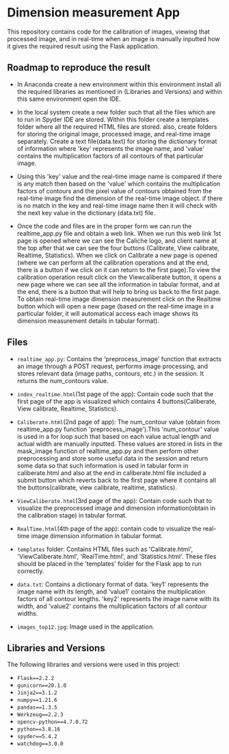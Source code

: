# Dimension measurement App 

This repository contains code for the calibration of images, viewing that processed image, and in real-time when an image is manually inputted how it gives the required result using the Flask application.


## Roadmap to reproduce the result
* In Anaconda create a new environment within this environment install all the required libraries as mentioned in (Libraries and Versions) and within this same environment open the IDE.

* In the local system create a new folder such that all the files which are to run in Spyder IDE are stored. Within this folder create a templates folder where all the required HTML files are stored. also, create folders for storing the original image, processed image, and real-time image separately. Create a text file(data.text) for storing the dictionary format of information where 'key' represents the image name, and 'value' contains the multiplication factors of all contours of that particular image.

* Using this 'key' value and the real-time image name is compared if there is any match then based on the 'value' which contains the multiplication factors of contours and the pixel value of contours obtained from the real-time image find the dimension of the real-time image object. if there is no match in the key and real-time image name then it will check with the next key value in the dictionary (data.txt) file. 

* Once the code and files are in the proper form we can run the realtime_app.py file and obtain a web link. When we run this web link 1st page is opened where we can see the Caliche logo, and client name at the top after that we can see the four buttons (Calibrate, View calibrate, Realtime, Statistics). When we click on Calibrate a new page is opened (where we can perform all the calibration operations and at the end, there is a button if we click on it can return to the first page).To view the calibration operation result click on the Viewcaliberate button, it opens a new page where we can see all the information in tabular format, and at the end, there is a button that will help to bring us back to the first page. To obtain real-time image dimension measurement click on the Realtime button which will open a new page (based on the real-time image in a particular folder, it will automatical access each image shows its dimension measurement details in tabular format).

## Files

* `realtime_app.py`: Contains the 'preprocess_image' function that extracts an image through a POST request, performs image processing, and stores relevant data (image paths, contours, etc.) in the session. It returns the num_contours value.
  
* `index_realtime.html`(1st page of the app): Contain code such that the first page of the app is visualized which contains 4 buttons(Caliberate, View calibrate, Realtime, Statistics).

* `Caliberate.html`(2nd page of app): The num_contour value (obtain from realtime_app.py function 'preprocess_image').This 'num_contour' value is used in a for loop such that based on each value actual length and actual width are manually inputted. These values are stored in lists in the mask_image function of realtime_app.py and then perform other preprocessing and store some useful data in the session and return some data so that such information is used in tabular form in caliberate.html and also at the end in caliberate.html file included a submit button which reverts back to the first page where it contains all the buttons(calibrate, view calibrate, realtime, statistics).
  
* `ViewCaliberate.html`(3rd page of the app): Contain code such that to visualize the preprocessed image and dimension information(obtain in the calibration stage) in tabular format.
  
* `RealTime.html`(4th page of the app): contain code to visualize the real-time image dimension information in tabular format.
  
* `templates` folder: Contains HTML files such as 'Calibrate.html', 'ViewCaliberate.html', 'RealTime.html', and 'Statistics.html'. These files should be placed in the 'templates' folder for the Flask app to run correctly.
  
* `data.txt`: Contains a dictionary format of data. 'key1' represents the image name with its length, and 'value1' contains the multiplication factors of all contour lengths. 'key2' represents the image name with its width, and 'value2' contains the multiplication factors of all contour widths.
  
* `images_top12.jpg`: Image used in the application.


## Libraries and Versions

The following libraries and versions were used in this project:

* `Flask==2.2.2`
* `gunicorn==20.1.0`
* `Jinja2==3.1.2`
* `numpy==1.21.6`
* `pandas==1.3.5`
* `Werkzeug==2.2.3`
* `opencv-python==4.7.0.72`
* `python==3.8.16`
* `spyder==5.4.2`
* `watchdog==3.0.0`








